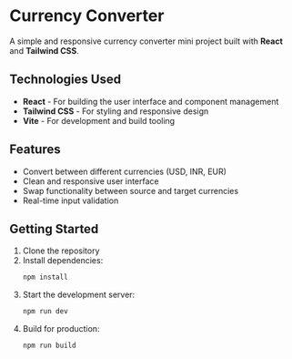 # Currency Converter

A simple and responsive currency converter mini project built with **React** and **Tailwind CSS**.

## Technologies Used

- **React** - For building the user interface and component management
- **Tailwind CSS** - For styling and responsive design
- **Vite** - For development and build tooling

## Features

- Convert between different currencies (USD, INR, EUR)
- Clean and responsive user interface
- Swap functionality between source and target currencies
- Real-time input validation

## Getting Started

1. Clone the repository
2. Install dependencies:
   ```bash
   npm install
   ```
3. Start the development server:
   ```bash
   npm run dev
   ```
4. Build for production:
   ```bash
   npm run build
   ```

